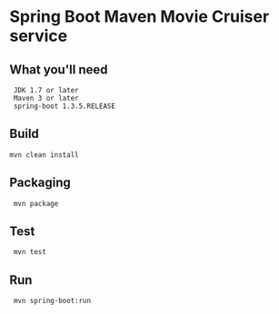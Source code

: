# Spring Boot Maven Movie Cruiser service

##  What you'll need

     JDK 1.7 or later
     Maven 3 or later
     spring-boot 1.3.5.RELEASE

##  Build
     
    mvn clean install    

##  Packaging

     mvn package 

##  Test

     mvn test   


##  Run

     mvn spring-boot:run

